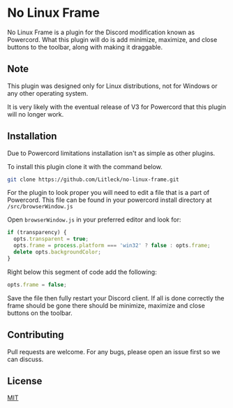 # No Linux Frame

No Linux Frame is a plugin for the Discord modification known as Powercord. What this plugin will do is add minimize, maximize, and close buttons to the toolbar, along with making it draggable.

## Note
This plugin was designed only for Linux distributions, not for Windows or any other operating system.

It is very likely with the eventual release of V3 for Powercord that this plugin will no longer work.

## Installation
Due to Powercord limitations installation isn't as simple as other plugins. 

To install this plugin clone it with the command below.


```bash
git clone https://github.com/Litleck/no-linux-frame.git
```

For the plugin to look proper you will need to edit a file that is a part of Powercord. This file can be found in your powercord install directory at `/src/browserWindow.js`

Open `browserWindow.js` in your preferred editor and look for:

```js
if (transparency) {
  opts.transparent = true;
  opts.frame = process.platform === 'win32' ? false : opts.frame;
  delete opts.backgroundColor;
}
```

Right below this segment of code add the following:

```js
opts.frame = false;
```

Save the file then fully restart your Discord client. If all is done correctly the frame should be gone there should be minimize, maximize and close buttons on the toolbar.

## Contributing
Pull requests are welcome. For any bugs, please open an issue first so we can discuss.

## License
[MIT](https://choosealicense.com/licenses/mit/)
